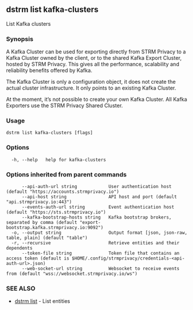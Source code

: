 ## dstrm list kafka-clusters

List Kafka clusters

### Synopsis

A Kafka Cluster can be used for exporting directly from STRM Privacy to
a Kafka Cluster owned by the client, or to the shared Kafka Export
Cluster, hosted by STRM Privacy. This gives all the performance,
scalability and reliability benefits offered by Kafka.

The Kafka Cluster is only a configuration object, it does not create the
actual cluster infrastructure. It only points to an existing Kafka
Cluster.

At the moment, it’s not possible to create your own Kafka Cluster. All
Kafka Exporters use the STRM Privacy Shared Cluster.

### Usage

```
dstrm list kafka-clusters [flags]
```

### Options

```
  -h, --help   help for kafka-clusters
```

### Options inherited from parent commands

```
      --api-auth-url string            User authentication host (default "https://accounts.strmprivacy.io")
      --api-host string                API host and port (default "api.strmprivacy.io:443")
      --events-auth-url string         Event authentication host (default "https://sts.strmprivacy.io")
      --kafka-bootstrap-hosts string   Kafka bootstrap brokers, separated by comma (default "export-bootstrap.kafka.strmprivacy.io:9092")
  -o, --output string                  Output format [json, json-raw, table, plain] (default "table")
  -r, --recursive                      Retrieve entities and their dependents
      --token-file string              Token file that contains an access token (default is $HOME/.config/strmprivacy/credentials-<api-auth-url>.json)
      --web-socket-url string          Websocket to receive events from (default "wss://websocket.strmprivacy.io/ws")
```

### SEE ALSO

* [dstrm list](dstrm_list.md)	 - List entities

